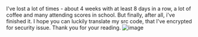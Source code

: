 I've lost a lot of times - about 4 weeks with at least 8 days in a row, a lot of coffee and many attending scores in school. But finally, after all, i've finished it. I hope you can luckily translate my src code, that I've encrypted for security issue. Thank you for your reading.
                        ![image](https://user-images.githubusercontent.com/100874484/193564723-f01a67db-2225-4440-a1eb-cf72139df574.png)
